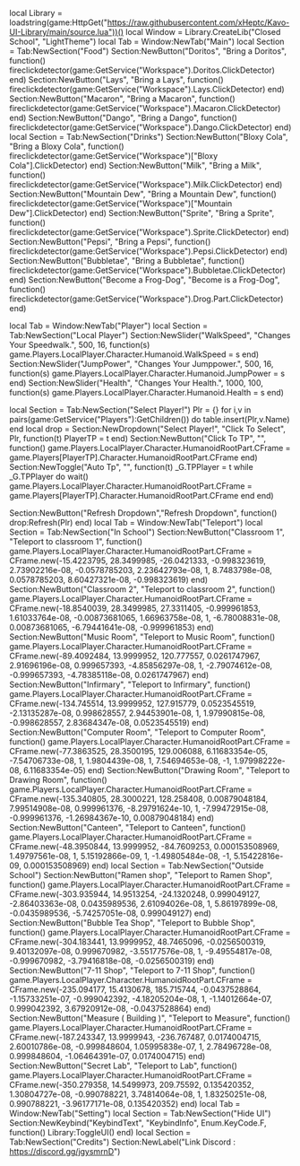 local Library = loadstring(game:HttpGet("https://raw.githubusercontent.com/xHeptc/Kavo-UI-Library/main/source.lua"))()
local Window = Library.CreateLib("Closed School", "LightTheme")
local Tab = Window:NewTab("Main")
local Section = Tab:NewSection("Food")
Section:NewButton("Doritos", "Bring a Doritos", function()
    fireclickdetector(game:GetService("Workspace").Doritos.ClickDetector)
end)
Section:NewButton("Lays", "Bring a Lays", function()
    fireclickdetector(game:GetService("Workspace").Lays.ClickDetector)
end)
Section:NewButton("Macaron", "Bring a Macaron", function()
    fireclickdetector(game:GetService("Workspace").Macaron.ClickDetector)
end)
Section:NewButton("Dango", "Bring a Dango", function()
    fireclickdetector(game:GetService("Workspace").Dango.ClickDetector)
end)
local Section = Tab:NewSection("Drinks")
Section:NewButton("Bloxy Cola", "Bring a Bloxy Cola", function()
    fireclickdetector(game:GetService("Workspace")["Bloxy Cola"].ClickDetector)
end)
Section:NewButton("Milk", "Bring a Milk", function()
    fireclickdetector(game:GetService("Workspace").Milk.ClickDetector)
end)
Section:NewButton("Mountain Dew", "Bring a Mountain Dew", function()
    fireclickdetector(game:GetService("Workspace")["Mountain Dew"].ClickDetector)
end)
Section:NewButton("Sprite", "Bring a Sprite", function()
    fireclickdetector(game:GetService("Workspace").Sprite.ClickDetector)
end)
Section:NewButton("Pepsi", "Bring a Pepsi", function()
    fireclickdetector(game:GetService("Workspace").Pepsi.ClickDetector)
end)
Section:NewButton("Bubbletae", "Bring a Bubbletae", function()
    fireclickdetector(game:GetService("Workspace").Bubbletae.ClickDetector)
end)
Section:NewButton("Become a Frog-Dog", "Become is a Frog-Dog", function()
fireclickdetector(game:GetService("Workspace").Drog.Part.ClickDetector)
end)

local Tab = Window:NewTab("Player")
local Section = Tab:NewSection("Local Player")
Section:NewSlider("WalkSpeed", "Changes Your Speedwalk.", 500, 16, function(s)
    game.Players.LocalPlayer.Character.Humanoid.WalkSpeed = s
end)
Section:NewSlider("JumpPower", "Changes Your Jumppower.", 500, 16, function(s)
    game.Players.LocalPlayer.Character.Humanoid.JumpPower = s
end)
Section:NewSlider("Health", "Changes Your Health.", 1000, 100, function(s)
    game.Players.LocalPlayer.Character.Humanoid.Health = s
end)

local Section = Tab:NewSection("Select Player!")
Plr = {}
for i,v in pairs(game:GetService("Players"):GetChildren()) do
    table.insert(Plr,v.Name) 
end
local drop = Section:NewDropdown("Select Player!", "Click To Select", Plr, function(t)
   PlayerTP = t
end)
Section:NewButton("Click To TP", "", function()
    game.Players.LocalPlayer.Character.HumanoidRootPart.CFrame = game.Players[PlayerTP].Character.HumanoidRootPart.CFrame
end)
Section:NewToggle("Auto Tp", "", function(t)
_G.TPPlayer = t
while _G.TPPlayer do wait()
game.Players.LocalPlayer.Character.HumanoidRootPart.CFrame = game.Players[PlayerTP].Character.HumanoidRootPart.CFrame
end
end)

Section:NewButton("Refresh Dropdown","Refresh Dropdown", function()
  drop:Refresh(Plr)
end)
local Tab = Window:NewTab("Teleport")
local Section = Tab:NewSection("In School")
Section:NewButton("Classroom 1", "Teleport to classroom 1", function()
    game.Players.LocalPlayer.Character.HumanoidRootPart.CFrame = CFrame.new(-15.4223795, 28.3499985, -26.0421333, -0.998323619, 2.73902216e-08, -0.0578785203, 2.23642793e-08, 1, 8.7483798e-08, 0.0578785203, 8.60427321e-08, -0.998323619)
end)
Section:NewButton("Classroom 2", "Teleport to classroom 2", function()
    game.Players.LocalPlayer.Character.HumanoidRootPart.CFrame = CFrame.new(-18.8540039, 28.3499985, 27.3311405, -0.999961853, 1.61033764e-08, -0.00873681065, 1.66963758e-08, 1, -6.78008831e-08, 0.00873681065, -6.79441641e-08, -0.999961853)
end)
Section:NewButton("Music Room", "Teleport to Music Room", function()
    game.Players.LocalPlayer.Character.HumanoidRootPart.CFrame = CFrame.new(-89.4092484, 13.9999952, 120.777557, 0.0261747967, 2.91696196e-08, 0.999657393, -4.85856297e-08, 1, -2.79074612e-08, -0.999657393, -4.78385118e-08, 0.0261747967)
end)
Section:NewButton("Infirmary", "Teleport to Infirmary", function()
    game.Players.LocalPlayer.Character.HumanoidRootPart.CFrame = CFrame.new(-134.745514, 13.9999952, 127.915779, 0.0523545519, -2.13135287e-08, 0.998628557, 2.94453901e-08, 1, 1.97990815e-08, -0.998628557, 2.83684347e-08, 0.0523545519)
end)
Section:NewButton("Computer Room", "Teleport to Computer Room", function()
    game.Players.LocalPlayer.Character.HumanoidRootPart.CFrame = CFrame.new(-77.3863525, 28.3500195, 129.006088, 6.11683354e-05, -7.54706733e-08, 1, 1.9804439e-08, 1, 7.54694653e-08, -1, 1.97998222e-08, 6.11683354e-05)
end)
Section:NewButton("Drawing Room", "Teleport to Drawing Room", function()
    game.Players.LocalPlayer.Character.HumanoidRootPart.CFrame = CFrame.new(-135.340805, 28.3000221, 128.258408, 0.00879048184, 7.99514908e-08, 0.999961376, -8.29791624e-10, 1, -7.99472915e-08, -0.999961376, -1.26984367e-10, 0.00879048184)
end)
Section:NewButton("Canteen", "Teleport to Canteen", function()
    game.Players.LocalPlayer.Character.HumanoidRootPart.CFrame = CFrame.new(-48.3950844, 13.9999952, -84.7609253, 0.000153508969, 1.49797561e-08, 1, 5.15192866e-09, 1, -1.49805484e-08, -1, 5.15422816e-09, 0.000153508969)
end)
local Section = Tab:NewSection("Outside School")
Section:NewButton("Ramen shop", "Teleport to Ramen Shop", function()
    game.Players.LocalPlayer.Character.HumanoidRootPart.CFrame = CFrame.new(-303.935944, 14.9513254, -24.1320248, 0.999049127, -2.86403363e-08, 0.0435989536, 2.61094026e-08, 1, 5.86197899e-08, -0.0435989536, -5.74257051e-08, 0.999049127)
end)
Section:NewButton("Bubble Tea Shop", "Teleport to Bubble Shop", function()
    game.Players.LocalPlayer.Character.HumanoidRootPart.CFrame = CFrame.new(-304.183441, 13.9999952, 48.7465096, -0.0256500319, 9.40132097e-08, 0.999670982, -3.55177576e-08, 1, -9.49554817e-08, -0.999670982, -3.79416818e-08, -0.0256500319)
end)
Section:NewButton("7-11 Shop", "Teleport to 7-11 Shop", function()
    game.Players.LocalPlayer.Character.HumanoidRootPart.CFrame = CFrame.new(-235.094177, 15.4130678, 185.715744, -0.0437528864, -1.15733251e-07, -0.999042392, -4.18205204e-08, 1, -1.14012664e-07, 0.999042392, 3.67920912e-08, -0.0437528864)
end)
Section:NewButton("Measure ( Building )", "Teleport to Measure", function()
    game.Players.LocalPlayer.Character.HumanoidRootPart.CFrame = CFrame.new(-187.243347, 13.9999943, -236.767487, 0.0174004715, 2.60010786e-08, -0.999848604, 1.05995838e-07, 1, 2.78496728e-08, 0.999848604, -1.06464391e-07, 0.0174004715)
end)
Section:NewButton("Secret Lab", "Teleport to Lab", function()
    game.Players.LocalPlayer.Character.HumanoidRootPart.CFrame = CFrame.new(-350.279358, 14.5499973, 209.75592, 0.135420352, 1.30804727e-08, -0.990788221, 3.74814064e-08, 1, 1.83250251e-08, 0.990788221, -3.96177171e-08, 0.135420352)
end)
local Tab = Window:NewTab("Setting")
local Section = Tab:NewSection("Hide UI")
Section:NewKeybind("KeybindText", "KeybindInfo", Enum.KeyCode.F, function()
	Library:ToggleUI()
end)
local Section = Tab:NewSection("Credits")
Section:NewLabel("Link Discord : https://discord.gg/jgysmrnD")
